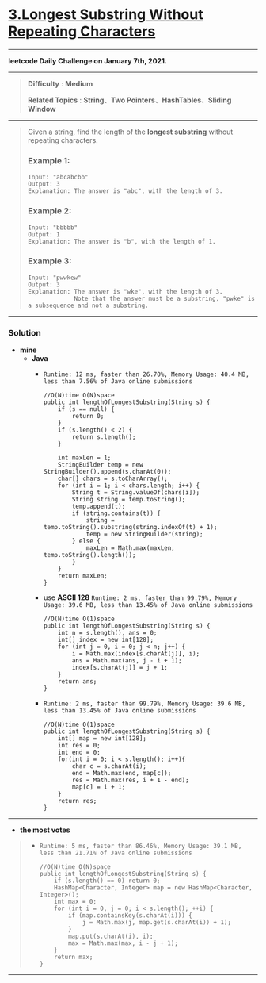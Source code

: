 # [3.Longest Substring Without Repeating Characters](https://leetcode.com/problems/longest-substring-without-repeating-characters/)

---

**leetcode Daily Challenge on January 7th, 2021.**

---

> **Difficulty** : **Medium**
>
> **Related Topics** : **String**、**Two Pointers**、**HashTables**、**Sliding Window**

---

> Given a string, find the length of the **longest substring** without repeating characters.
>
> ### Example 1:
> ```
> Input: "abcabcbb"
> Output: 3
> Explanation: The answer is "abc", with the length of 3.
> ```
>
> ### Example 2:
> ```
> Input: "bbbbb"
> Output: 1
> Explanation: The answer is "b", with the length of 1.
> ```
>
> ### Example 3:
> ```
> Input: "pwwkew"
> Output: 3
> Explanation: The answer is "wke", with the length of 3.
>              Note that the answer must be a substring, "pwke" is a subsequence and not a substring.
> ```

---

### Solution
* **mine**
  * **Java**
    * `Runtime: 12 ms, faster than 26.70%, Memory Usage: 40.4 MB, less than 7.56% of Java online submissions`
      ```
      //O(N)time O(N)space
      public int lengthOfLongestSubstring(String s) {
          if (s == null) {
              return 0;
          }
          if (s.length() < 2) {
              return s.length();
          }

          int maxLen = 1;
          StringBuilder temp = new StringBuilder().append(s.charAt(0));
          char[] chars = s.toCharArray();
          for (int i = 1; i < chars.length; i++) {
              String t = String.valueOf(chars[i]);
              String string = temp.toString();
              temp.append(t);
              if (string.contains(t)) {
                  string = temp.toString().substring(string.indexOf(t) + 1);
                  temp = new StringBuilder(string);
              } else {
                  maxLen = Math.max(maxLen, temp.toString().length());
              }
          }
          return maxLen;
      }
      ```

    * use **ASCII 128**  `Runtime: 2 ms, faster than 99.79%, Memory Usage: 39.6 MB, less than 13.45% of Java online submissions`
      ```
      //O(N)time O(1)space
      public int lengthOfLongestSubstring(String s) {
          int n = s.length(), ans = 0;
          int[] index = new int[128];
          for (int j = 0, i = 0; j < n; j++) {
              i = Math.max(index[s.charAt(j)], i);
              ans = Math.max(ans, j - i + 1);
              index[s.charAt(j)] = j + 1;
          }
          return ans;
      }
      ```

    * `Runtime: 2 ms, faster than 99.79%, Memory Usage: 39.6 MB, less than 13.45% of Java online submissions`
      ```
      //O(N)time O(1)space
      public int lengthOfLongestSubstring(String s) {
          int[] map = new int[128];
          int res = 0;
          int end = 0;
          for(int i = 0; i < s.length(); i++){
              char c = s.charAt(i);
              end = Math.max(end, map[c]);
              res = Math.max(res, i + 1 - end);
              map[c] = i + 1;
          }
          return res;
      }
      ```

---

* **the most votes**
>  * `Runtime: 5 ms, faster than 86.46%, Memory Usage: 39.1 MB, less than 21.71% of Java online submissions`
>    ```
>    //O(N)time O(N)space
>    public int lengthOfLongestSubstring(String s) {
>        if (s.length() == 0) return 0;
>        HashMap<Character, Integer> map = new HashMap<Character, Integer>();
>        int max = 0;
>        for (int i = 0, j = 0; i < s.length(); ++i) {
>            if (map.containsKey(s.charAt(i))) {
>                j = Math.max(j, map.get(s.charAt(i)) + 1);
>            }
>            map.put(s.charAt(i), i);
>            max = Math.max(max, i - j + 1);
>        }
>        return max;
>    }
>    ```


---
